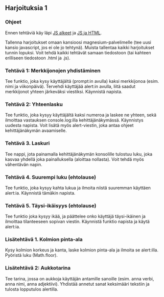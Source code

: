## Harjoituksia 1

### Ohjeet

Ennen tehtäviä käy läpi [JS alkeet](./alkeita.html) ja [JS ja HTML](./js_html.html).

Tallenna harjoitukset omaan kansioosi magnesium-palvelimelle (tee uusi kansio javascript, jos ei ole jo tehtynä). Muista tallentaa kaikki harjoitukset tunnin lopuksi. Voit tehdä kaikki tehtävät samaan tiedostoon (tai kahteen erilliseen tiedostoon .html ja .js).

### Tehtävä 1: Merkkijonojen yhdistäminen

Tee funktio, joka kysy käyttäjältä (prompt:in avulla) kaksi merkkijonoa (esim. nimi ja viikonpäivä). Tervehdi käyttäjää alert:in avulla, liitä saadut merkkijonot yhteen järkeväksi viestiksi. Käynnistä napista.

### Tehtävä 2: Yhteenlasku

Tee funktio, joka kysyy käyttäjältä kaksi numeroa ja laskee ne yhteen, sekä ilmoittaa vastauksen console.log:illa kehittäjänäkymässä. Käynnistys uudesta napista. Voit lisätä myös alert-viestin, joka antaa ohjeet kehittäjänäkymän avaamiselle.

### Tehtävä 3. Laskuri

Tee nappi, jota painamalla kehittäjänäkymän konsolille tulostuu luku, joka kasvaa yhdellä joka painalluksella (aloittaa nollasta). Voit tehdä myös vähentävän napin.

### Tehtävä 4. Suurempi luku (ehtolause)
Tee funktio, joka kysyy kahta lukua ja ilmoita niistä suuremman käyttäen alert:ia. Käynnistä tämäkin napista.

### Tehtävä 5. Täysi-ikäisyys (ehtolause)
Tee funktio joka kysyy ikää, ja päättelee onko käyttäjä täysi-ikäinen ja ilmoittaa tilanteeseen sopivan viestin. Käynnistä funktio napista ja käytä alert:ia.

### Lisätehtävä 1. Kolmion pinta-ala
Kysy kolmion korkeus ja kanta, laske kolmion pinta-ala ja ilmoita se alert:illa. Pyöristä luku (Math.floor).

### Lisätehtävä 2: Aukkotarina
Tee tarina, jossa on aukkoja käyttäjän antamille sanoille (esim. anna verbi, anna nimi, anna adjektiivi). Yhdistää annetut sanat keksimääri tekstiin ja tulosta lopputulos alertilla.